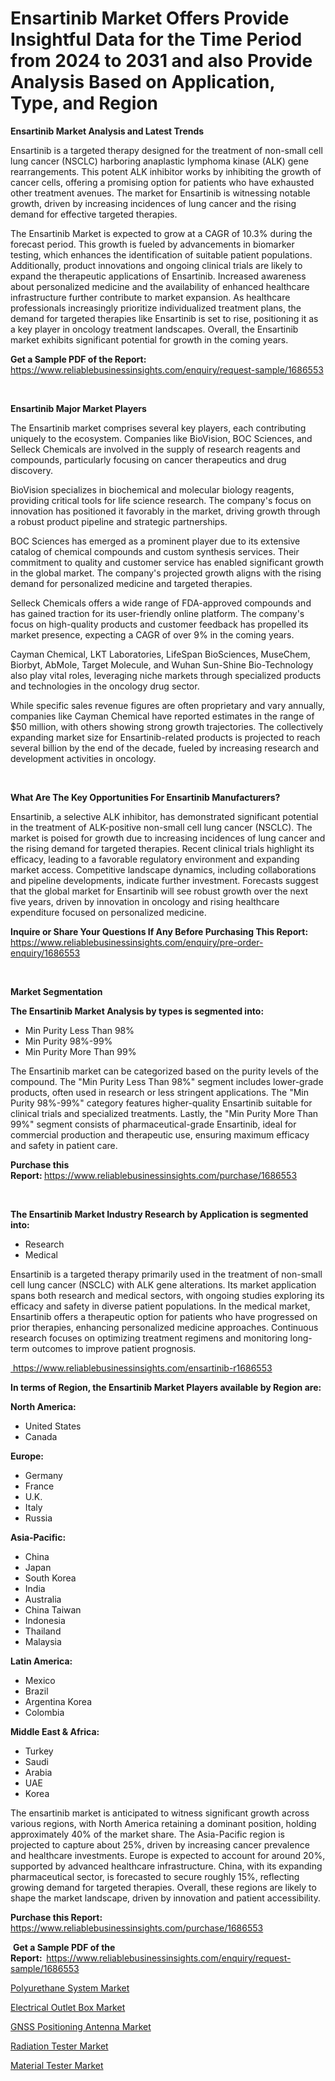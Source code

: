 <p><h1>Ensartinib Market Offers Provide Insightful Data for the Time Period from 2024 to 2031 and also Provide Analysis Based on Application, Type, and Region</h1></p><p><strong>Ensartinib Market Analysis and Latest Trends</strong></p>
<p><p>Ensartinib is a targeted therapy designed for the treatment of non-small cell lung cancer (NSCLC) harboring anaplastic lymphoma kinase (ALK) gene rearrangements. This potent ALK inhibitor works by inhibiting the growth of cancer cells, offering a promising option for patients who have exhausted other treatment avenues. The market for Ensartinib is witnessing notable growth, driven by increasing incidences of lung cancer and the rising demand for effective targeted therapies.</p><p>The Ensartinib Market is expected to grow at a CAGR of 10.3% during the forecast period. This growth is fueled by advancements in biomarker testing, which enhances the identification of suitable patient populations. Additionally, product innovations and ongoing clinical trials are likely to expand the therapeutic applications of Ensartinib. Increased awareness about personalized medicine and the availability of enhanced healthcare infrastructure further contribute to market expansion. As healthcare professionals increasingly prioritize individualized treatment plans, the demand for targeted therapies like Ensartinib is set to rise, positioning it as a key player in oncology treatment landscapes. Overall, the Ensartinib market exhibits significant potential for growth in the coming years.</p></p>
<p><strong>Get a Sample PDF of the Report:&nbsp;</strong> <a href="https://www.reliablebusinessinsights.com/enquiry/request-sample/1686553?utm_campaign=60&utm_medium=2&utm_source=Github&utm_content=ia&utm_term=19102024&utm_id=ensartinib">https://www.reliablebusinessinsights.com/enquiry/request-sample/1686553</a></p>
<p>&nbsp;</p>
<p><strong>Ensartinib Major Market Players</strong></p>
<p><p>The Ensartinib market comprises several key players, each contributing uniquely to the ecosystem. Companies like BioVision, BOC Sciences, and Selleck Chemicals are involved in the supply of research reagents and compounds, particularly focusing on cancer therapeutics and drug discovery.</p><p>BioVision specializes in biochemical and molecular biology reagents, providing critical tools for life science research. The company's focus on innovation has positioned it favorably in the market, driving growth through a robust product pipeline and strategic partnerships.</p><p>BOC Sciences has emerged as a prominent player due to its extensive catalog of chemical compounds and custom synthesis services. Their commitment to quality and customer service has enabled significant growth in the global market. The company's projected growth aligns with the rising demand for personalized medicine and targeted therapies.</p><p>Selleck Chemicals offers a wide range of FDA-approved compounds and has gained traction for its user-friendly online platform. The company's focus on high-quality products and customer feedback has propelled its market presence, expecting a CAGR of over 9% in the coming years.</p><p>Cayman Chemical, LKT Laboratories, LifeSpan BioSciences, MuseChem, Biorbyt, AbMole, Target Molecule, and Wuhan Sun-Shine Bio-Technology also play vital roles, leveraging niche markets through specialized products and technologies in the oncology drug sector. </p><p>While specific sales revenue figures are often proprietary and vary annually, companies like Cayman Chemical have reported estimates in the range of $50 million, with others showing strong growth trajectories. The collectively expanding market size for Ensartinib-related products is projected to reach several billion by the end of the decade, fueled by increasing research and development activities in oncology.</p></p>
<p>&nbsp;</p>
<p><strong>What Are The Key Opportunities For Ensartinib Manufacturers?</strong></p>
<p><p>Ensartinib, a selective ALK inhibitor, has demonstrated significant potential in the treatment of ALK-positive non-small cell lung cancer (NSCLC). The market is poised for growth due to increasing incidences of lung cancer and the rising demand for targeted therapies. Recent clinical trials highlight its efficacy, leading to a favorable regulatory environment and expanding market access. Competitive landscape dynamics, including collaborations and pipeline developments, indicate further investment. Forecasts suggest that the global market for Ensartinib will see robust growth over the next five years, driven by innovation in oncology and rising healthcare expenditure focused on personalized medicine.</p></p>
<p><strong>Inquire or Share Your Questions If Any Before Purchasing This Report:</strong> <a href="https://www.reliablebusinessinsights.com/enquiry/pre-order-enquiry/1686553?utm_campaign=60&utm_medium=2&utm_source=Github&utm_content=ia&utm_term=19102024&utm_id=ensartinib">https://www.reliablebusinessinsights.com/enquiry/pre-order-enquiry/1686553</a></p>
<p>&nbsp;</p>
<p><strong>Market Segmentation</strong></p>
<p><strong>The Ensartinib Market Analysis by types is segmented into:</strong></p>
<p><ul><li>Min Purity Less Than 98%</li><li>Min Purity 98%-99%</li><li>Min Purity More Than 99%</li></ul></p>
<p><p>The Ensartinib market can be categorized based on the purity levels of the compound. The "Min Purity Less Than 98%" segment includes lower-grade products, often used in research or less stringent applications. The "Min Purity 98%-99%" category features higher-quality Ensartinib suitable for clinical trials and specialized treatments. Lastly, the "Min Purity More Than 99%" segment consists of pharmaceutical-grade Ensartinib, ideal for commercial production and therapeutic use, ensuring maximum efficacy and safety in patient care.</p></p>
<p><strong>Purchase this Report:&nbsp;</strong><a href="https://www.reliablebusinessinsights.com/purchase/1686553?utm_campaign=60&utm_medium=2&utm_source=Github&utm_content=ia&utm_term=19102024&utm_id=ensartinib">https://www.reliablebusinessinsights.com/purchase/1686553</a></p>
<p>&nbsp;</p>
<p><strong>The Ensartinib Market Industry Research by Application is segmented into:</strong></p>
<p><ul><li>Research</li><li>Medical</li></ul></p>
<p><p>Ensartinib is a targeted therapy primarily used in the treatment of non-small cell lung cancer (NSCLC) with ALK gene alterations. Its market application spans both research and medical sectors, with ongoing studies exploring its efficacy and safety in diverse patient populations. In the medical market, Ensartinib offers a therapeutic option for patients who have progressed on prior therapies, enhancing personalized medicine approaches. Continuous research focuses on optimizing treatment regimens and monitoring long-term outcomes to improve patient prognosis.</p></p>
<p><a href="https://www.reliablebusinessinsights.com/ensartinib-r1686553?utm_campaign=60&utm_medium=2&utm_source=Github&utm_content=ia&utm_term=19102024&utm_id=ensartinib">&nbsp;https://www.reliablebusinessinsights.com/ensartinib-r1686553</a></p>
<p><strong>In terms of Region, the Ensartinib Market Players available by Region are:</strong></p>
<p>
    <p> <strong> North America: </strong>
        <ul>
            <li>United States</li>
            <li>Canada</li>
        </ul>
        </p> 
    <p> <strong> Europe: </strong>
        <ul>
            <li>Germany</li>
            <li>France</li>
            <li>U.K.</li>
            <li>Italy</li>
            <li>Russia</li>
        </ul>
        </p> 
    <p> <strong> Asia-Pacific: </strong>
        <ul>
            <li>China</li>
            <li>Japan</li>
            <li>South Korea</li>
            <li>India</li>
            <li>Australia</li>
            <li>China Taiwan</li>
            <li>Indonesia</li>
            <li>Thailand</li>
            <li>Malaysia</li>
        </ul>
        </p> 
    <p> <strong> Latin America: </strong>
        <ul>
            <li>Mexico</li>
            <li>Brazil</li>
            <li>Argentina Korea</li>
            <li>Colombia</li>
        </ul>
        </p> 
    <p> <strong> Middle East & Africa: </strong>
        <ul>
            <li>Turkey</li>
            <li>Saudi</li>
            <li>Arabia</li>
            <li>UAE</li>
            <li>Korea</li>
        </ul>
    </p>
    </p>
<p><p>The ensartinib market is anticipated to witness significant growth across various regions, with North America retaining a dominant position, holding approximately 40% of the market share. The Asia-Pacific region is projected to capture about 25%, driven by increasing cancer prevalence and healthcare investments. Europe is expected to account for around 20%, supported by advanced healthcare infrastructure. China, with its expanding pharmaceutical sector, is forecasted to secure roughly 15%, reflecting growing demand for targeted therapies. Overall, these regions are likely to shape the market landscape, driven by innovation and patient accessibility.</p></p>
<p><strong>Purchase this Report: </strong><a href="https://www.reliablebusinessinsights.com/purchase/1686553?utm_campaign=60&utm_medium=2&utm_source=Github&utm_content=ia&utm_term=19102024&utm_id=ensartinib">https://www.reliablebusinessinsights.com/purchase/1686553</a></p>
<p>&nbsp;<strong>Get a Sample PDF of the Report:&nbsp;&nbsp;</strong><a href="https://www.reliablebusinessinsights.com/enquiry/request-sample/1686553?utm_campaign=60&utm_medium=2&utm_source=Github&utm_content=ia&utm_term=19102024&utm_id=ensartinib">https://www.reliablebusinessinsights.com/enquiry/request-sample/1686553</a></p>
<p><strong></strong></p>
<p><p><a href="https://github.com/liz10hnbracht/Market-Research-Report-List-1/blob/main/polyurethane-system-market.md?utm_campaign=60&utm_medium=2&utm_source=Github&utm_content=ia&utm_term=19102024&utm_id=ensartinib">Polyurethane System Market</a></p><p><a href="https://www.linkedin.com/pulse/electrical-outlet-box-market-share-analysis-growth-trends-sbs4c?utm_campaign=60&utm_medium=2&utm_source=Github&utm_content=ia&utm_term=19102024&utm_id=ensartinib">Electrical Outlet Box Market</a></p><p><a href="https://www.linkedin.com/pulse/competitive-intelligence-gnss-positioning-antenna-market-usfic?utm_campaign=60&utm_medium=2&utm_source=Github&utm_content=ia&utm_term=19102024&utm_id=ensartinib">GNSS Positioning Antenna Market</a></p><p><a href="https://issuu.com/reportprime-2/docs/radiation-tester-market-size-2030.p_fd9a6f4c3d009e?utm_campaign=60&utm_medium=2&utm_source=Github&utm_content=ia&utm_term=19102024&utm_id=ensartinib">Radiation Tester Market</a></p><p><a href="https://issuu.com/reportprime-2/docs/material-tester-market-size-2030.pp_01fbbff68bf9bd?utm_campaign=60&utm_medium=2&utm_source=Github&utm_content=ia&utm_term=19102024&utm_id=ensartinib">Material Tester Market</a></p></p>